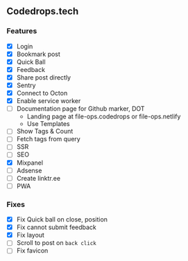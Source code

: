 ## Codedrops.tech

### Features

- [x] Login
- [x] Bookmark post
- [x] Quick Ball
- [x] Feedback
- [x] Share post directly
- [x] Sentry
- [x] Connect to Octon
- [x] Enable service worker
- [ ] Documentation page for Github marker, DOT
  - Landing page at file-ops.codedrops or file-ops.netlify
  - Use Templates
- [ ] Show Tags & Count
- [ ] Fetch tags from query
- [ ] SSR
- [ ] SEO
- [x] Mixpanel
- [ ] Adsense
- [ ] Create linktr.ee
- [ ] PWA

### Fixes

- [x] Fix Quick ball on close, position
- [x] Fix cannot submit feedback
- [x] Fix layout
- [ ] Scroll to post on `back click`
- [ ] Fix favicon
